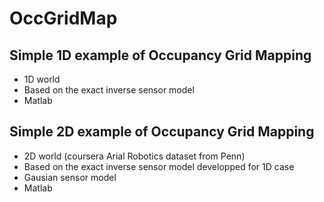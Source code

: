 # OccGridMap

## Simple 1D example of Occupancy Grid Mapping
* 1D world
* Based on the exact inverse sensor model
* Matlab


## Simple 2D example of Occupancy Grid Mapping
* 2D world (coursera Arial Robotics dataset from Penn)
* Based on the exact inverse sensor model developped for 1D case
* Gausian sensor model
* Matlab

